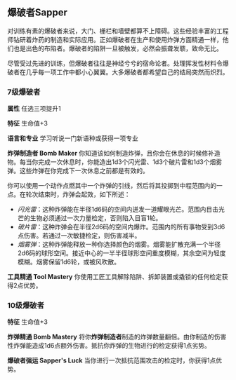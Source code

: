 ## 爆破者Sapper

对训练有素的爆破者来说，大门、栅栏和墙壁都算不上障碍。这些经验丰富的工程师钻研着炸药的制造和实际应用。正如爆破者在生产和使用炸弹方面精通一样，他们也是出色的布陷者。爆破者的陷阱一旦被触发，必然会振聋发聩，致命无比。

尽管受过先进的训练，但爆破者往往是神经兮兮的宿命论者。处理挥发性材料令爆破者在几乎每一项工作中都小心翼翼。大多爆破者都希望自己的结局突然而炽烈。

### 7级爆破者

**属性** 任选三项提升1

**特征** 生命值+3

**语言和专业** 学习听说一门新语种或获得一项专业

**炸弹制造者 Bomb Maker**
你知道该如何制造炸弹，且你会在休息的时候修补造物。每当你完成一次休息时，你能造出1d3个闪光雷、1d3个破片雷和1d3个烟雾弹。这些炸弹在你完成下一次休息之前都是有效的。

你可以使用一个动作点燃其中一个炸弹的引线，然后将其投掷到中程范围内的一点。在轮次结束时，炸弹会起效，如下所述：

-   *闪光雷*：这种炸弹能在半径1d6码的空间内迸发一道耀眼光芒。范围内目击光芒的生物必须通过一次力量检定，否则陷入目盲1轮。
-   *破片雷*：这种炸弹会在半径2d6码的空间内爆炸。范围内的所有事物受到3d6点伤害。若通过一次敏捷检定，则伤害减半。
-   *烟雾弹*：这种炸弹能释放一种你选择颜色的烟雾。烟雾能扩散充满一个半径2d6码的球形空间。接近中心的一半半径球形空间重度模糊，其余空间为轻度模糊。烟雾保留1d6轮，或被风吹散。

**工具精通 Tool Mastery**
你使用工匠工具解除陷阱、拆卸装置或撬锁的任何检定获得2点优势。

### 10级爆破者

**特征** 生命值+3

**炸弹精通 Bomb Mastery**
将你**炸弹制造者**制造的炸弹数量翻倍。由你制造的伤害性炸弹能造成1d6点额外伤害。抵抗你炸弹的生物进行的检定获得1点劣势。

**爆破者强运 Sapper's Luck**
当你进行一次抵抗范围攻击的检定时，你获得1点优势。
